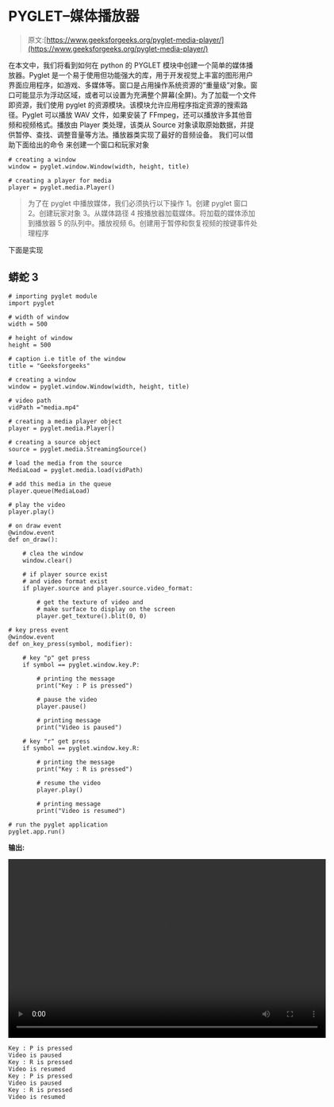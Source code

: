 # PYGLET–媒体播放器

> 原文:[https://www.geeksforgeeks.org/pyglet-media-player/](https://www.geeksforgeeks.org/pyglet-media-player/)

在本文中，我们将看到如何在 python 的 PYGLET 模块中创建一个简单的媒体播放器。Pyglet 是一个易于使用但功能强大的库，用于开发视觉上丰富的图形用户界面应用程序，如游戏、多媒体等。窗口是占用操作系统资源的“重量级”对象。窗口可能显示为浮动区域，或者可以设置为充满整个屏幕(全屏)。为了加载一个文件即资源，我们使用 pyglet 的资源模块。该模块允许应用程序指定资源的搜索路径。Pyglet 可以播放 WAV 文件，如果安装了 FFmpeg，还可以播放许多其他音频和视频格式。播放由 Player 类处理，该类从 Source 对象读取原始数据，并提供暂停、查找、调整音量等方法。播放器类实现了最好的音频设备。
我们可以借助下面给出的命令
来创建一个窗口和玩家对象

```
# creating a window
window = pyglet.window.Window(width, height, title)

# creating a player for media
player = pyglet.media.Player()
```

> 为了在 pyglet 中播放媒体，我们必须执行以下操作
> 1。创建 pyglet 窗口
> 2。创建玩家对象
> 3。从媒体路径
> 4 按播放器加载媒体。将加载的媒体添加到播放器
> 5 的队列中。播放视频
> 6。创建用于暂停和恢复视频的按键事件处理程序

下面是实现

## 蟒蛇 3

```
# importing pyglet module
import pyglet

# width of window
width = 500

# height of window
height = 500

# caption i.e title of the window
title = "Geeksforgeeks"

# creating a window
window = pyglet.window.Window(width, height, title)

# video path
vidPath ="media.mp4"

# creating a media player object
player = pyglet.media.Player()

# creating a source object
source = pyglet.media.StreamingSource()

# load the media from the source
MediaLoad = pyglet.media.load(vidPath)

# add this media in the queue
player.queue(MediaLoad)

# play the video
player.play()

# on draw event
@window.event
def on_draw():

    # clea the window
    window.clear()

    # if player source exist
    # and video format exist
    if player.source and player.source.video_format:

        # get the texture of video and
        # make surface to display on the screen
        player.get_texture().blit(0, 0)

# key press event    
@window.event
def on_key_press(symbol, modifier):

    # key "p" get press
    if symbol == pyglet.window.key.P:

        # printing the message
        print("Key : P is pressed")

        # pause the video
        player.pause()

        # printing message
        print("Video is paused")

    # key "r" get press
    if symbol == pyglet.window.key.R:

        # printing the message
        print("Key : R is pressed")

        # resume the video
        player.play()

        # printing message
        print("Video is resumed")

# run the pyglet application
pyglet.app.run()
```

**输出:**

<video class="wp-video-shortcode" id="video-486301-1" width="640" height="360" preload="metadata" controls=""><source type="video/mp4" src="https://media.geeksforgeeks.org/wp-content/uploads/20200915002720/Geeksforgeeks-2020-09-15-00-26-54.mp4?_=1">[https://media.geeksforgeeks.org/wp-content/uploads/20200915002720/Geeksforgeeks-2020-09-15-00-26-54.mp4](https://media.geeksforgeeks.org/wp-content/uploads/20200915002720/Geeksforgeeks-2020-09-15-00-26-54.mp4)</video>

```
Key : P is pressed
Video is paused
Key : R is pressed
Video is resumed
Key : P is pressed
Video is paused
Key : R is pressed
Video is resumed
```